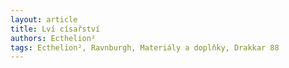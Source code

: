 ```yaml
---
layout: article
title: Lví císařství
authors: Ecthelion²
tags: Ecthelion², Ravnburgh, Materiály a doplňky, Drakkar 88
---
```

